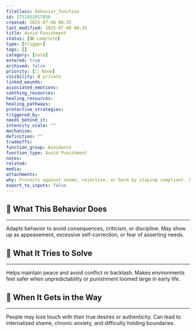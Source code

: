 ```yaml
---
fileClass: behavior_function
id: 1751952917856
created: 2025-07-08 00:35
last_modified: 2025-07-08 00:35
title: Avoid Punishment
status: [🟩 complete]
type: [trigger]
tags: []
category: [note]
entered: true
archived: false
priority: [⚪ None]
visibility: 🔒 private
linked_wounds: 
associated_emotions: 
soothing_resources: 
healing_resources: 
healing_pathways: 
protective_strategies: 
triggered_by: 
needs_behind_it: 
intensity_scale: ""
mechanism: 
definition: ""
tradeoffs: 
function_group: Avoidance
function_type: Avoid Punishment
notes: 
related: 
media: 
attachments: 
why: Protects against shame, rejection, or harm by staying compliant. Often learned early in punitive or authoritarian environments.
export_to_inputs: false
---
```


## 🧠 What This Behavior Does
---
Adapts behavior to avoid consequences, criticism, or discipline. May show up as appeasement, excessive self-correction, or fear of asserting needs.

## 🔁 What It Tries to Solve
---
Helps maintain peace and avoid conflict or backlash. Makes environments feel safer when unpredictability or punishment loomed large in early life.

## 🚧 When It Gets in the Way
---
People may lose touch with their true desires or authenticity. Can lead to internalized shame, chronic anxiety, and difficulty holding boundaries.
